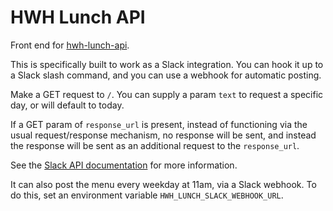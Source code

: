 # HWH Lunch API

Front end for [hwh-lunch-api](https://github.com/shaundon/hwh-lunch).

This is specifically built to work as a Slack integration. You can hook
it up to a Slack slash command, and you can use a webhook for automatic
posting.

Make a GET request to `/`. You can supply a param `text` to request a specific
day, or will default to today.

If a GET param of `response_url` is present, instead of functioning via the
usual request/response mechanism, no response will be sent, and instead the
response will be sent as an additional request to the `response_url`.

See the [Slack API documentation](https://api.slack.com/slash-commands) for more information.

It can also post the menu every weekday at 11am, via a Slack webhook. To do
this, set an environment variable `HWH_LUNCH_SLACK_WEBHOOK_URL`.

